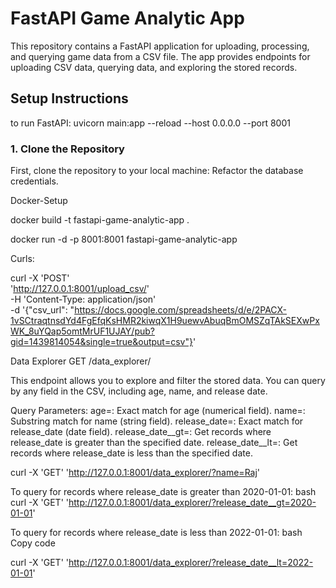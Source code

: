 # FastAPI Game Analytic App

This repository contains a FastAPI application for uploading, processing, and querying game data from a CSV file. The app provides endpoints for uploading CSV data, querying data, and exploring the stored records.

## Setup Instructions

to run FastAPI: uvicorn main:app --reload --host 0.0.0.0 --port 8001

### 1. Clone the Repository

First, clone the repository to your local machine:
Refactor the database credentials.

Docker-Setup

docker build -t fastapi-game-analytic-app .

docker run -d -p 8001:8001 fastapi-game-analytic-app


Curls:

curl -X 'POST' \
  'http://127.0.0.1:8001/upload_csv/' \
  -H 'Content-Type: application/json' \
  -d '{"csv_url": "https://docs.google.com/spreadsheets/d/e/2PACX-1vSCtraqtnsdYd4FgEfqKsHMR2kiwqX1H9uewvAbuqBmOMSZqTAkSEXwPxWK_8uYQap5omtMrUF1UJAY/pub?gid=1439814054&single=true&output=csv"}'


Data Explorer
GET /data_explorer/

This endpoint allows you to explore and filter the stored data. You can query by any field in the CSV, including age, name, and release date.

Query Parameters:
age=<value>: Exact match for age (numerical field).
name=<substring>: Substring match for name (string field).
release_date=<value>: Exact match for release_date (date field).
release_date__gt=<value>: Get records where release_date is greater than the specified date.
release_date__lt=<value>: Get records where release_date is less than the specified date.

curl -X 'GET' 'http://127.0.0.1:8001/data_explorer/?name=Raj'

To query for records where release_date is greater than 2020-01-01:
bash
curl -X 'GET' 'http://127.0.0.1:8001/data_explorer/?release_date__gt=2020-01-01'

To query for records where release_date is less than 2022-01-01:
bash
Copy code

curl -X 'GET' 'http://127.0.0.1:8001/data_explorer/?release_date__lt=2022-01-01'
